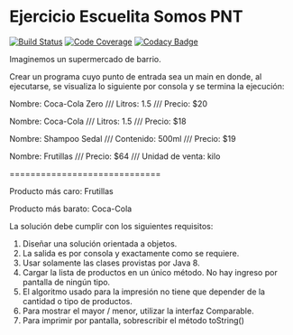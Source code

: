 
# Ejercicio Escuelita Somos PNT

[![Build Status](https://travis-ci.com/LeandroAntunez/supermercado.svg?branch=master)](https://travis-ci.com/LeandroAntunez/supermercado)
[![Code Coverage](https://codecov.io/gh/LeandroAntunez/supermercado/coverage.svg)](https://codecov.io/gh/LeandroAntunez/supermercado)
[![Codacy Badge](https://api.codacy.com/project/badge/Grade/0fd7603303fb4a31bbf043864de44d70)](https://www.codacy.com/app/LeandroAntunez/supermercado?utm_source=github.com&amp;utm_medium=referral&amp;utm_content=LeandroAntunez/supermercado&amp;utm_campaign=Badge_Grade)

Imaginemos un supermercado de barrio.

Crear un programa cuyo punto de entrada sea un main en donde, al ejecutarse, se visualiza lo siguiente por consola y se termina la ejecución:

Nombre: Coca-Cola Zero /// Litros: 1.5 /// Precio: $20

Nombre: Coca-Cola /// Litros: 1.5 /// Precio: $18

Nombre: Shampoo Sedal /// Contenido: 500ml /// Precio: $19

Nombre: Frutillas /// Precio: $64 /// Unidad de venta: kilo

=============================

Producto más caro: Frutillas

Producto más barato: Coca-Cola

La solución debe cumplir con los siguientes requisitos:

1.  Diseñar una solución orientada a objetos.
2.  La salida es por consola y exactamente como se requiere.
3.  Usar solamente las clases provistas por Java 8.
4.  Cargar la lista de productos en un único método. No hay ingreso por pantalla de ningún tipo.
5.  El algoritmo usado para la impresión no tiene que depender de la cantidad o tipo de productos.
6.  Para mostrar el mayor / menor, utilizar la interfaz Comparable.
7.  Para imprimir por pantalla, sobrescribir el método toString()
